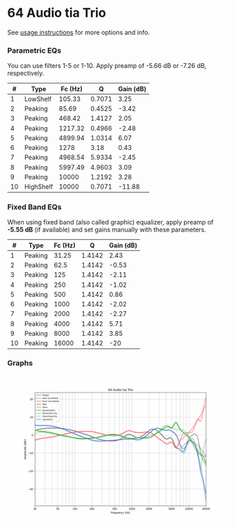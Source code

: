 # 64 Audio tia Trio
See [usage instructions](https://github.com/jaakkopasanen/AutoEq#usage) for more options and info.

### Parametric EQs
You can use filters 1-5 or 1-10. Apply preamp of -5.66 dB or -7.26 dB, respectively.

|   # | Type      |   Fc (Hz) |      Q |   Gain (dB) |
|-----|-----------|-----------|--------|-------------|
|   1 | LowShelf  |    105.33 | 0.7071 |        3.25 |
|   2 | Peaking   |     85.69 | 0.4525 |       -3.42 |
|   3 | Peaking   |    468.42 | 1.4127 |        2.05 |
|   4 | Peaking   |   1217.32 | 0.4966 |       -2.48 |
|   5 | Peaking   |   4899.94 | 1.0314 |        6.07 |
|   6 | Peaking   |   1278    | 3.18   |        0.43 |
|   7 | Peaking   |   4968.54 | 5.9334 |       -2.45 |
|   8 | Peaking   |   5997.49 | 4.9603 |        3.09 |
|   9 | Peaking   |  10000    | 1.2192 |        3.28 |
|  10 | HighShelf |  10000    | 0.7071 |      -11.88 |

### Fixed Band EQs
When using fixed band (also called graphic) equalizer, apply preamp of **-5.55 dB** (if available) and set gains manually with these parameters.

|   # | Type    |   Fc (Hz) |      Q |   Gain (dB) |
|-----|---------|-----------|--------|-------------|
|   1 | Peaking |     31.25 | 1.4142 |        2.43 |
|   2 | Peaking |     62.5  | 1.4142 |       -0.53 |
|   3 | Peaking |    125    | 1.4142 |       -2.11 |
|   4 | Peaking |    250    | 1.4142 |       -1.02 |
|   5 | Peaking |    500    | 1.4142 |        0.86 |
|   6 | Peaking |   1000    | 1.4142 |       -2.02 |
|   7 | Peaking |   2000    | 1.4142 |       -2.27 |
|   8 | Peaking |   4000    | 1.4142 |        5.71 |
|   9 | Peaking |   8000    | 1.4142 |        3.85 |
|  10 | Peaking |  16000    | 1.4142 |      -20    |

### Graphs
![](./64%20Audio%20tia%20Trio.png)
